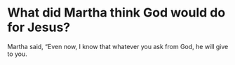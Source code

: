 # What did Martha think God would do for Jesus?

Martha said, “Even now, I know that whatever you ask from God, he will give to you.
